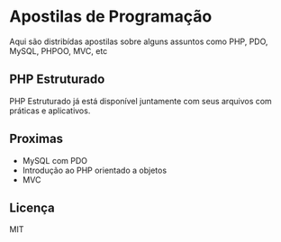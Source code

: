 # Apostilas de Programação

Aqui são distribídas apostilas sobre alguns assuntos como PHP, PDO, MySQL, PHPOO, MVC, etc

## PHP Estruturado

PHP Estruturado já está disponível juntamente com seus arquivos com práticas e aplicativos.

## Proximas 

- MySQL com PDO
- Introdução ao PHP orientado a objetos
- MVC

## Licença

MIT

